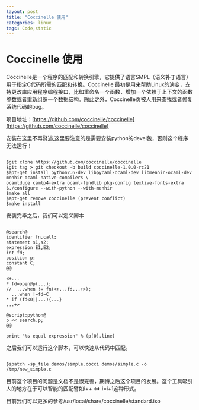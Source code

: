 ```yaml
---
layout: post
title: "Coccinelle 使用"
categories: linux
tags: Code,static
---
```

Coccinelle 使用
=============

Coccinelle是一个程序的匹配和转换引擎，它提供了语言SMPL（语义补丁语言）用于指定C代码所需的匹配和转换。Coccinelle 最初是用来帮助Linux的演变，支持更改库应用程序编程接口，比如重命名一个函数，增加一个依赖于上下文的函数参数或者重新组织一个数据结构。除此之外，Coccinelle页被人用来查找或者修复系统代码的bug。

项目地址：[https://github.com/coccinelle/coccinelle](https://github.com/coccinelle/coccinelle)

安装在这里不再赘述,这里要注意的是需要安装python的devel包，否则这个程序无法运行！

<pre><code>	
$git clone https://github.com/coccinelle/coccinelle
$git tag > git checkout -b build coccinelle-1.0.0-rc21
$apt-get install python2.6-dev libpycaml-ocaml-dev libmenhir-ocaml-dev menhir ocaml-native-compilers \
ocamlduce camlp4-extra ocaml-findlib pkg-config texlive-fonts-extra
$./configure --with-python --with-menhir
$make all
$apt-get remove coccinelle (prevent conflict)
$make install
</code></pre>

安装完毕之后，我们可以定义脚本

<pre><code>		
@search@
identifier fn,call;
statement s1,s2;
expression E1,E2;
int fd;
position p;
constant C;
@@
 
<+...
* fd=open@p(...);
//  ...when != fn(<+...fd...+>);
  ...when !=fd=C
* if (fd<0||...){...}
...+>  
 
@script:python@
p << search.p;
@@
 
print "%s equal expression" % (p[0].line)
</code></pre>

之后我们可以运行这个脚本，可以快速从代码中匹配。

<pre><code>	
$spatch -sp_file demos/simple.cocci demos/simple.c -o /tmp/new_simple.c
</code></pre>

目前这个项目的问题是文档不是很完善，期待之后这个项目的发展。这个工具吸引人的地方在于可以智能的匹配譬如i++ <=> i=i+1这种形式。

目前我们可以更多的参考/usr/local/share/coccinelle/standard.iso

